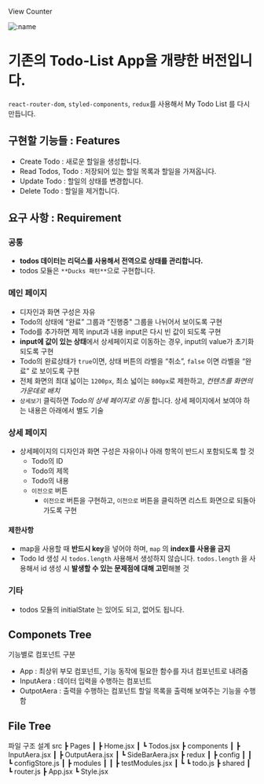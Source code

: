 
View Counter

![:name](https://count.getloli.com/get/@:todov2?theme=gelbooru)

# 기존의 Todo-List App을 개량한 버전입니다.

`react-router-dom`, `styled-components`, `redux`를 사용해서 My Todo List 를 다시 만듭니다.

## 구현할 기능들 : Features
- Create Todo : 새로운 할일을 생성합니다.
- Read Todos, Todo : 저장되어 있는 할일 목록과 할일을 가져옵니다.
- Update Todo : 할일의 상태를 변경합니다.
- Delete Todo : 할일을 제거합니다.

## 요구 사항 : Requirement

### 공통
- **todos 데이터는 리덕스를 사용해서 전역으로 상태를 관리합니다.**
- todos 모듈은 `**Ducks 패턴**`으로 구현합니다.

### 메인 페이지
- 디자인과 화면 구성은 자유
- Todo의 상태에 “완료” 그룹과 “진행중" 그룹을 나뉘어서 보이도록 구현
- Todo를 추가하면 제목 input과 내용 input은 다시 빈 값이 되도록 구현
- **input에 값이 있는 상태**에서 상세페이지로 이동하는 경우, input의 value가 초기화 되도록 구현
- Todo의 완료상태가 `true`이면, 상태 버튼의 라벨을 “취소”,  `false` 이면 라벨을 “완료” 로 보이도록 구현
- 전체 화면의 최대 넓이는 `1200px`, 최소 넓이는 `800px`로 제한하고, _컨텐츠를 화면의 가운데로 배치_
- `상세보기` 클릭하면 _Todo의 상세 페이지로 이동_ 합니다. 상세 페이지에서 보여야 하는 내용은 아래에서 별도 기술

### 상세 페이지
- 상세페이지의 디자인과 화면 구성은 자유이나 아래 항목이 반드시 포함되도록 할 것
    - Todo의 ID
    - Todo의 제목
    - Todo의 내용
    - `이전으로` 버튼
        - `이전으로` 버튼을 구현하고, `이전으로` 버튼을 클릭하면 리스트 화면으로 되돌아 가도록 구현

#### 제한사항
- map을 사용할 때 **반드시 key**을 넣어야 하며, `map` 의 **index를 사용을 금지**
- Todo Id 생성 시 `todos.length` 사용해서 생성하지 않습니다. `todos.length` 을 사용해서 id 생성 시 **발생할 수 있는 문제점에 대해 고민**해볼 것

### 기타
- todos 모듈의 initialState 는 있어도 되고, 없어도 됩니다.

## Componets Tree
기능별로 컴포넌트 구분
 - App : 최상위 부모 컴포넌트, 기능 동작에 필요한 함수를 자녀 컴포넌트로 내려줌
 - InputAera : 데이터 입력을 수행하는 컴포넌트 
 - OutpotAera : 출력을 수행하는 컴포넌트 할일 목록을 출력해 보여주는 기능을 수행함

 ## File Tree
 파일 구조 설계 
src
 ┣ Pages
 ┃ ┣ Home.jsx
 ┃ ┗ Todos.jsx
 ┣ components
 ┃ ┣ InputAera.jsx
 ┃ ┣ OutputAera.jsx
 ┃ ┗ SideBarAera.jsx
 ┣ redux
 ┃ ┣ config
 ┃ ┃ ┗ configStore.js
 ┃ ┣ modules
 ┃ ┃ ┣ testModules.jsx
 ┃ ┗ ┗ todo.js
 ┣ shared
 ┃ ┗ router.js
 ┣ App.jsx
 ┗ Style.jsx